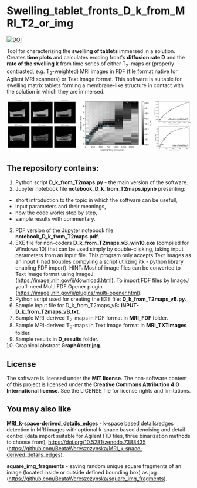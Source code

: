 # Swelling_tablet_fronts_D_k_from_MRI_T2_or_img

[![DOI](https://zenodo.org/badge/549551356.svg)](https://zenodo.org/badge/latestdoi/549551356)

Tool for characterizing the **swelling of tablets** immersed in a solution. Creates **time plots** and calculates eroding front's **diffusion rate D** and the **rate of the swelling k** from time series of either T<sub>2</sub>-maps or (properly contrasted, e.g. T<sub>2</sub>-weighted) MRI images in FDF (file format native for Agilent MRI scanners) or Text Image format. This software is suitable for swelling matrix tablets forming a membrane-like structure in contact with the solution in which they are immersed.

![Graphical abstract](GraphAbstr.jpg)

## The repository contains:
1. Python script **D_k_from_T2maps.py** - the main version of the software.
2. Jupyter notebook file **notebook_D_k_from_T2maps.ipynb** presenting:
- short introduction to the topic in which the software can be usefull,
- input parameters and their meanings,
- how the code works step by step,
- sample results with commentary.
3. PDF version of the Jupyter notebook file **notebook_D_k_from_T2maps.pdf**.
4. EXE file for non-coders **D_k_from_T2maps_vB_win10.exe** (compiled for Windows 10) that can be used simply by double-clicking, taking input parameters from an input file. This program only accepts Text Images as an input (I had troubles compyling a script utilizing itk - python library enabling FDF import). HINT: Most of image files can be converted to Text Image format using ImageJ (https://imagej.nih.gov/ij/download.html). To import FDF files by ImageJ you'll need Multi FDF Opener plugin (https://imagej.nih.gov/ij/plugins/multi-opener.html).
5. Python script used for creating the EXE file: **D_k_from_T2maps_vB.py**.
6. Sample input file for D_k_from_T2maps_vB: **INPUT-D_k_from_T2maps_vB.txt**.
7. Sample MRI-derived T<sub>2</sub>-maps in FDF format in **MRI_FDF** folder.
8. Sample MRI-derived T<sub>2</sub>-maps in Text Image format in **MRI_TXTimages** folder.
9. Sample results in **D_results** folder.
10. Graphical abstract **GraphAbstr.jpg**.

## License
The software is licensed under the **MIT license**. The non-software content of this project is licensed under the **Creative Commons Attribution 4.0 International license**. See the LICENSE file for license rights and limitations.

## You may also like
**MRI_k-space-derived_details_edges** - k-space based details/edges detection in MRI images with optional k-space based denoising and detail control
(data import suitable for Agilent FID files, three binarization methods to choose from), https://doi.org/10.5281/zenodo.7388435 (https://github.com/BeataWereszczynska/MRI_k-space-derived_details_edges).

**square_img_fragments** - saving random unique square fragments of an image (located inside or outside defined bounding box) as jpg (https://github.com/BeataWereszczynska/square_img_fragments).
